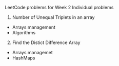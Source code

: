 LeetCode problems for Week 2
Individual problems
1. Number of Unequal Triplets in an array
  - Arrays management
  - Algorithms
2. Find the Distict Difference Array
  - Arrays managemet
  - HashMaps 
